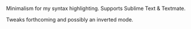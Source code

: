 Minimalism for my syntax highlighting. Supports Sublime Text & Textmate.

Tweaks forthcoming and possibly an inverted mode.
